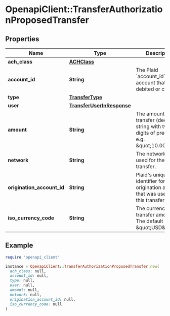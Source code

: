 # OpenapiClient::TransferAuthorizationProposedTransfer

## Properties

| Name | Type | Description | Notes |
| ---- | ---- | ----------- | ----- |
| **ach_class** | [**ACHClass**](ACHClass.md) |  |  |
| **account_id** | **String** | The Plaid &#x60;account_id&#x60; for the account that will be debited or credited. |  |
| **type** | [**TransferType**](TransferType.md) |  |  |
| **user** | [**TransferUserInResponse**](TransferUserInResponse.md) |  |  |
| **amount** | **String** | The amount of the transfer (decimal string with two digits of precision e.g. \&quot;10.00\&quot;). |  |
| **network** | **String** | The network or rails used for the transfer. |  |
| **origination_account_id** | **String** | Plaid&#39;s unique identifier for the origination account that was used for this transfer. |  |
| **iso_currency_code** | **String** | The currency of the transfer amount. The default value is \&quot;USD\&quot;. |  |

## Example

```ruby
require 'openapi_client'

instance = OpenapiClient::TransferAuthorizationProposedTransfer.new(
  ach_class: null,
  account_id: null,
  type: null,
  user: null,
  amount: null,
  network: null,
  origination_account_id: null,
  iso_currency_code: null
)
```

